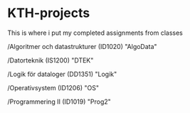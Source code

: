 # KTH-projects
This is where i put my completed assignments from classes

/Algoritmer och datastrukturer (ID1020) "AlgoData"

/Datorteknik (IS1200) "DTEK"

/Logik för dataloger (DD1351) "Logik"

/Operativsystem (ID1206) "OS"

/Programmering II (ID1019) "Prog2"
